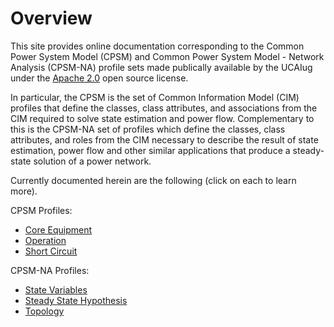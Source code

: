 # Overview
This site provides online documentation corresponding to the Common Power System Model (CPSM) and Common Power System Model - Network Analysis (CPSM-NA) profile sets made publically available by the UCAIug under the [Apache 2.0](https://www.apache.org/licenses/LICENSE-2.0) open source license. 

In particular, the CPSM is the set of Common Information Model (CIM) profiles that define the classes, class attributes, and associations from the CIM required to solve state estimation and power flow. Complementary to this is the CPSM-NA set of profiles which define the classes, class attributes, and roles from the CIM necessary to describe the result of state estimation, power flow and other similar applications that produce a steady-state solution of a power network. 

Currently documented herein are the following (click on each to learn more).

CPSM Profiles:

- [Core Equipment](./CoreEquipment/index.md)
- [Operation](./Operation/index.md)
- [Short Circuit](./ShortCircuit/index.md)
  
CPSM-NA Profiles:

- [State Variables](./StateVariables/index.md)
- [Steady State Hypothesis](./SteadyStateHypothesis/index.md)
- [Topology](./Topology/index.md)

